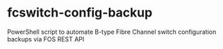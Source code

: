 # fcswitch-config-backup
PowerShell script to automate B-type Fibre Channel switch configuration backups via FOS REST API
